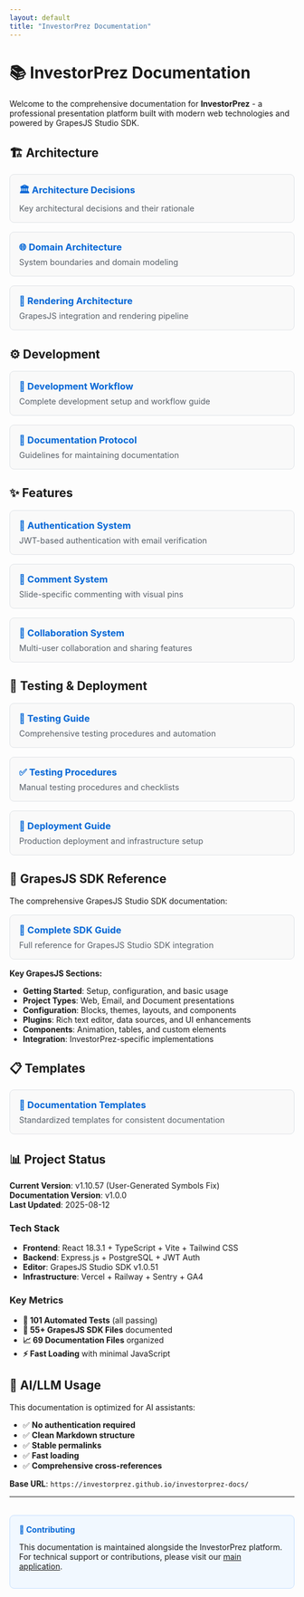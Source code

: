 ```yaml
---
layout: default
title: "InvestorPrez Documentation"
---
```


# 📚 InvestorPrez Documentation

Welcome to the comprehensive documentation for **InvestorPrez** - a professional presentation platform built with modern web technologies and powered by GrapesJS Studio SDK.

## 🏗️ Architecture

<div class="grid">
  <div class="card">
    <h3><a href="{% link _architecture/ARCHITECTURE_DECISIONS.md %}">🏛️ Architecture Decisions</a></h3>
    <p>Key architectural decisions and their rationale</p>
  </div>
  <div class="card">
    <h3><a href="{% link _architecture/DOMAIN_ARCHITECTURE.md %}">🌐 Domain Architecture</a></h3>
    <p>System boundaries and domain modeling</p>
  </div>
  <div class="card">
    <h3><a href="{% link _architecture/GRAPESJS_RENDERING_ARCHITECTURE.md %}">🎨 Rendering Architecture</a></h3>
    <p>GrapesJS integration and rendering pipeline</p>
  </div>
</div>

## ⚙️ Development

<div class="grid">
  <div class="card">
    <h3><a href="{% link _development/DEVELOPMENT_WORKFLOW.md %}">🔧 Development Workflow</a></h3>
    <p>Complete development setup and workflow guide</p>
  </div>
  <div class="card">
    <h3><a href="{% link _development/DOCUMENTATION_UPDATE_PROTOCOL.md %}">📝 Documentation Protocol</a></h3>
    <p>Guidelines for maintaining documentation</p>
  </div>
</div>

## ✨ Features

<div class="grid">
  <div class="card">
    <h3><a href="{% link _features/AUTHENTICATION_SYSTEM.md %}">🔐 Authentication System</a></h3>
    <p>JWT-based authentication with email verification</p>
  </div>
  <div class="card">
    <h3><a href="{% link _features/COMMENT_SYSTEM.md %}">💬 Comment System</a></h3>
    <p>Slide-specific commenting with visual pins</p>
  </div>
  <div class="card">
    <h3><a href="{% link _features/COLLABORATION_SYSTEM_RESEARCH.md %}">🤝 Collaboration System</a></h3>
    <p>Multi-user collaboration and sharing features</p>
  </div>
</div>

## 🧪 Testing & Deployment

<div class="grid">
  <div class="card">
    <h3><a href="{% link _testing/AUTOMATED_TESTING_GUIDE.md %}">🔬 Testing Guide</a></h3>
    <p>Comprehensive testing procedures and automation</p>
  </div>
  <div class="card">
    <h3><a href="{% link _testing/TESTING_PROCEDURES.md %}">✅ Testing Procedures</a></h3>
    <p>Manual testing procedures and checklists</p>
  </div>
  <div class="card">
    <h3><a href="{% link _deployment/DEPLOYMENT_GUIDE.md %}">🚀 Deployment Guide</a></h3>
    <p>Production deployment and infrastructure setup</p>
  </div>
</div>

## 🎨 GrapesJS SDK Reference

The comprehensive GrapesJS Studio SDK documentation:

<div class="grid">
  <div class="card">
    <h3><a href="/investorprez-docs/grapesjs/GrapesJS_SDK_Docs/">📖 Complete SDK Guide</a></h3>
    <p>Full reference for GrapesJS Studio SDK integration</p>
  </div>
</div>

**Key GrapesJS Sections:**
- **Getting Started**: Setup, configuration, and basic usage
- **Project Types**: Web, Email, and Document presentations  
- **Configuration**: Blocks, themes, layouts, and components
- **Plugins**: Rich text editor, data sources, and UI enhancements
- **Components**: Animation, tables, and custom elements
- **Integration**: InvestorPrez-specific implementations

## 📋 Templates

<div class="grid">
  <div class="card">
    <h3><a href="{% link _templates/templates/FEATURE_DOCUMENTATION.md %}">📄 Documentation Templates</a></h3>
    <p>Standardized templates for consistent documentation</p>
  </div>
</div>

## 📊 Project Status

**Current Version**: v1.10.57 (User-Generated Symbols Fix)  
**Documentation Version**: v1.0.0  
**Last Updated**: 2025-08-12

### Tech Stack
- **Frontend**: React 18.3.1 + TypeScript + Vite + Tailwind CSS
- **Backend**: Express.js + PostgreSQL + JWT Auth
- **Editor**: GrapesJS Studio SDK v1.0.51
- **Infrastructure**: Vercel + Railway + Sentry + GA4

### Key Metrics
- **📄 101 Automated Tests** (all passing)
- **🎨 55+ GrapesJS SDK Files** documented
- **📈 69 Documentation Files** organized
- **⚡ Fast Loading** with minimal JavaScript

## 🤖 AI/LLM Usage

This documentation is optimized for AI assistants:
- ✅ **No authentication required**
- ✅ **Clean Markdown structure**  
- ✅ **Stable permalinks**
- ✅ **Fast loading**
- ✅ **Comprehensive cross-references**

**Base URL**: `https://investorprez.github.io/investorprez-docs/`

---

<div class="info-box">
  <h4>📝 Contributing</h4>
  <p>This documentation is maintained alongside the InvestorPrez platform. For technical support or contributions, please visit our <a href="https://app.investorprez.com">main application</a>.</p>
</div>

<style>
.grid {
  display: grid;
  grid-template-columns: repeat(auto-fit, minmax(300px, 1fr));
  gap: 1rem;
  margin: 1rem 0;
}

.card {
  border: 1px solid #e1e4e8;
  border-radius: 8px;
  padding: 1rem;
  background: #f9f9f9;
}

.card h3 {
  margin: 0 0 0.5rem 0;
  color: #0366d6;
}

.card h3 a {
  text-decoration: none;
  color: inherit;
}

.card h3 a:hover {
  text-decoration: underline;
}

.card p {
  margin: 0;
  color: #586069;
  font-size: 0.9rem;
}

.info-box {
  background: #f1f8ff;
  border: 1px solid #c8e1ff;
  border-radius: 8px;
  padding: 1rem;
  margin: 2rem 0;
}

.info-box h4 {
  margin: 0 0 0.5rem 0;
  color: #0366d6;
}
</style>
